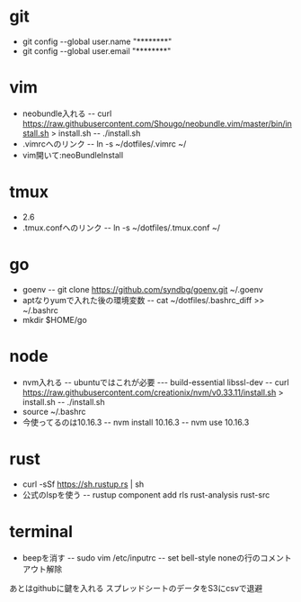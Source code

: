 # git
- git config --global user.name  "********"
- git config --global user.email "********"

# vim
- neobundle入れる
-- curl https://raw.githubusercontent.com/Shougo/neobundle.vim/master/bin/install.sh > install.sh
-- ./install.sh
- .vimrcへのリンク
-- ln -s ~/dotfiles/.vimrc ~/
- vim開いて:neoBundleInstall

# tmux
- 2.6
- .tmux.confへのリンク
-- ln -s ~/dotfiles/.tmux.conf ~/

# go
- goenv
-- git clone https://github.com/syndbg/goenv.git ~/.goenv 
- aptなりyumで入れた後の環境変数
-- cat ~/dotfiles/.bashrc_diff >> ~/.bashrc
- mkdir $HOME/go

# node
- nvm入れる
-- ubuntuではこれが必要
--- build-essential libssl-dev
-- curl https://raw.githubusercontent.com/creationix/nvm/v0.33.11/install.sh > install.sh
-- ./install.sh
- source ~/.bashrc
- 今使ってるのは10.16.3
-- nvm install 10.16.3
-- nvm use 10.16.3

# rust
- curl -sSf https://sh.rustup.rs | sh
- 公式のlspを使う
-- rustup component add rls rust-analysis rust-src 

# terminal
- beepを消す
-- sudo vim /etc/inputrc
-- set bell-style noneの行のコメントアウト解除

あとはgithubに鍵を入れる
スプレッドシートのデータをS3にcsvで退避
